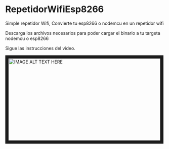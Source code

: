 # RepetidorWifiEsp8266
Simple repetidor Wifi, Convierte tu esp8266 o nodemcu en un repetidor wifi 

Descarga los archivos necesarios para poder  cargar el binario a tu targeta nodemcu o esp8266

Sigue las instrucciones del video.


<a href="http://www.youtube.com/watch?feature=player_embedded&vlqOvyCbx0uo
" target="_blank"><img src="http://img.youtube.com/vi/lqOvyCbx0uo/0.jpg" 
alt="IMAGE ALT TEXT HERE" width="480" height="260" border="10" /></a>
